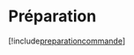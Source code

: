 # Préparation

[!include[preparationcommande](preparation.preparationcommande.autogen.md)]



















































